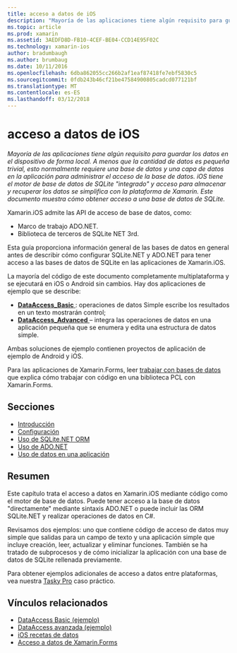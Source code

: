 ```yaml
---
title: acceso a datos de iOS
description: "Mayoría de las aplicaciones tiene algún requisito para guardar los datos en el dispositivo de forma local. A menos que la cantidad de datos es pequeña trivial, esto normalmente requiere una base de datos y una capa de datos en la aplicación para administrar el acceso de la base de datos. iOS tiene el motor de base de datos de SQLite \"integrado\" y acceso para almacenar y recuperar los datos se simplifica con la plataforma de Xamarin. Este documento muestra cómo obtener acceso a una base de datos de SQLite."
ms.topic: article
ms.prod: xamarin
ms.assetid: 3AEDFD8D-FB10-4CEF-BE04-CCD14E95F02C
ms.technology: xamarin-ios
author: bradumbaugh
ms.author: brumbaug
ms.date: 10/11/2016
ms.openlocfilehash: 6dba862055cc266b2af1eaf87418fe7ebf5830c5
ms.sourcegitcommit: 0fdb243b46cf21be47584900805cadcd077121bf
ms.translationtype: MT
ms.contentlocale: es-ES
ms.lasthandoff: 03/12/2018
---
```

# <a name="ios-data-access"></a>acceso a datos de iOS

_Mayoría de las aplicaciones tiene algún requisito para guardar los datos en el dispositivo de forma local. A menos que la cantidad de datos es pequeña trivial, esto normalmente requiere una base de datos y una capa de datos en la aplicación para administrar el acceso de la base de datos. iOS tiene el motor de base de datos de SQLite "integrado" y acceso para almacenar y recuperar los datos se simplifica con la plataforma de Xamarin. Este documento muestra cómo obtener acceso a una base de datos de SQLite._

Xamarin.iOS admite las API de acceso de base de datos, como:

-  Marco de trabajo ADO.NET.
-  Biblioteca de terceros de SQLite NET 3rd.

Esta guía proporciona información general de las bases de datos en general antes de describir cómo configurar SQLite.NET y ADO.NET para tener acceso a las bases de datos de SQLite en las aplicaciones de Xamarin.iOS. 

La mayoría del código de este documento completamente multiplataforma y se ejecutará en iOS o Android sin cambios. Hay dos aplicaciones de ejemplo que se describe:

-  [**DataAccess_Basic** ](https://github.com/xamarin/mobile-samples/tree/master/DataAccess/Basic) : operaciones de datos Simple escribe los resultados en un texto mostrarán control;
-  [**DataAccess_Advanced** ](https://github.com/xamarin/mobile-samples/tree/master/DataAccess/Advanced) – integra las operaciones de datos en una aplicación pequeña que se enumera y edita una estructura de datos simple.

Ambas soluciones de ejemplo contienen proyectos de aplicación de ejemplo de Android y iOS.

Para las aplicaciones de Xamarin.Forms, leer [trabajar con bases de datos](~/xamarin-forms/app-fundamentals/databases.md) que explica cómo trabajar con código en una biblioteca PCL con Xamarin.Forms.

## <a name="sections"></a>Secciones

-  [Introducción](introduction.md)
-  [Configuración](configuration.md)
-  [Uso de SQLite.NET ORM](using-sqlite-orm.md)
-  [Uso de ADO.NET](using-adonet.md)
-  [Uso de datos en una aplicación](using-data-in-an-app.md)


## <a name="summary"></a>Resumen

Este capítulo trata el acceso a datos en Xamarin.iOS mediante código como el motor de base de datos. Puede tener acceso a la base de datos "directamente" mediante sintaxis ADO.NET o puede incluir las ORM SQLite.NET y realizar operaciones de datos en C#.

Revisamos dos ejemplos: uno que contiene código de acceso de datos muy simple que salidas para un campo de texto y una aplicación simple que incluye creación, leer, actualizar y eliminar funciones. También se ha tratado de subprocesos y de cómo inicializar la aplicación con una base de datos de SQLite rellenada previamente.

Para obtener ejemplos adicionales de acceso a datos entre plataformas, vea nuestra [Tasky Pro](~/cross-platform/app-fundamentals/building-cross-platform-applications/case-study-tasky.md) caso práctico.

## <a name="related-links"></a>Vínculos relacionados

- [DataAccess Basic (ejemplo)](https://github.com/xamarin/mobile-samples/tree/master/DataAccess/Basic)
- [DataAccess avanzada (ejemplo)](https://github.com/xamarin/mobile-samples/tree/master/DataAccess/Advanced)
- [iOS recetas de datos](https://developer.xamarin.com/recipes/ios/data/sqlite/)
- [Acceso a datos de Xamarin.Forms](~/xamarin-forms/app-fundamentals/databases.md)
